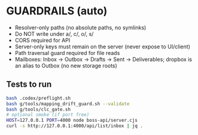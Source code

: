 # GUARDRAILS (auto)
- Resolver-only paths (no absolute paths, no symlinks)
- Do NOT write under a/, c/, o/, s/
- CORS required for API
- Server-only keys must remain on the server (never expose to UI/client)
- Path traversal guard required for file reads
- Mailboxes: Inbox → Outbox → Drafts → Sent → Deliverables; dropbox is an alias to Outbox (no new storage roots)

## Tests to run
```bash
bash .codex/preflight.sh
bash g/tools/mapping_drift_guard.sh --validate
bash g/tools/clc_gate.sh
# optional smoke (if port free)
HOST=127.0.0.1 PORT=4000 node boss-api/server.cjs
curl -s http://127.0.0.1:4000/api/list/inbox | jq .
```
